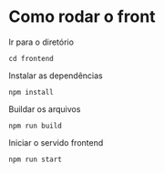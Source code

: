 # Como rodar o front

Ir para o diretório
```$
cd frontend
```

Instalar as dependências
```$
npm install
```

Buildar os arquivos
```$
npm run build
```

Iniciar o servido frontend
```$
npm run start
```
